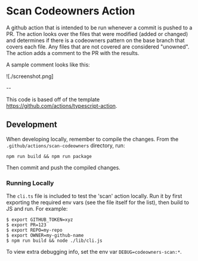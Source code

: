 # Scan Codeowners Action

A github action that is intended to be run whenever a commit is pushed to a PR.
The action looks over the files that were modified (added or changed) and determines if there
is a codeowners pattern on the base branch that covers each file. Any files that are not covered
are considered "unowned". The action adds a comment to the PR with the results.

A sample comment looks like this:

![./screenshot.png]

--

This code is based off of the template https://github.com/actions/typescript-action.

## Development

When developing locally, remember to compile the changes. From the `.github/actions/scan-codeowners` directory, run:

```
npm run build && npm run package
```

Then commit and push the compiled changes.

### Running Locally

The `cli.ts` file is included to test the 'scan' action locally.
Run it by first exporting the required env vars (see the file itself for the list), then build to JS and run.
For example:

```
$ export GITHUB_TOKEN=xyz
$ export PR=123
$ export REPO=my-repo
$ export OWNER=my-github-name
$ npm run build && node ./lib/cli.js
```

To view extra debugging info, set the env var `DEBUG=codeowners-scan:*`.
